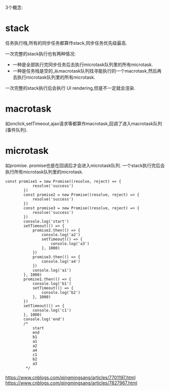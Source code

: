 3个概念:
# stack
任务执行栈,所有的同步任务都算作stack,同步任务优先级最高.

一次完整的stack执行也有两种情况:
- 一种是全部执行完同步任务后去执行microtask队列里的所有microtask.
- 一种是任务栈是空的,从macrotask队列找寻能执行的一个macrotask,然后再去执行microtask队列里的所有microtask.

一次完整的stack执行后会执行 UI rendering,但是不一定就会渲染.

# macrotask
如onclick,setTimeout,ajax请求等都算作macrotask,回调了进入macrotask队列(事件队列).

# microtask
如promise.
promise也是在回调后才会进入microtask队列.
一个stack执行完后会执行所有microtask队列里的microtask.


```
const promise1 = new Promise((resolve, reject) => {
            resolve('success')
        })
        const promise2 = new Promise((resolve, reject) => {
            resolve('success')
        })
        const promise3 = new Promise((resolve, reject) => {
            resolve('success')
        })
        console.log('start')
        setTimeout(() => {
            promise2.then(() => {
                console.log('a2')
                setTimeout(() => {
                    console.log('a3')
                }, 1000)
            })
            promise3.then(() => {
                console.log('a4')
            })
            console.log('a1')
        }, 1000)
        promise1.then(() => {
            console.log('b1')
            setTimeout(() => {
                console.log('b2')
            }, 1000)
        })
        setTimeout(() => {
            console.log('c1')
        }, 1000)
        console.log('end')
        /*
            start
            end
            b1
            a1
            a2
            a4
            c1
            b2
            a3
         */
```

https://www.cnblogs.com/qingmingsang/articles/7701197.html
https://www.cnblogs.com/qingmingsang/articles/7827967.html

